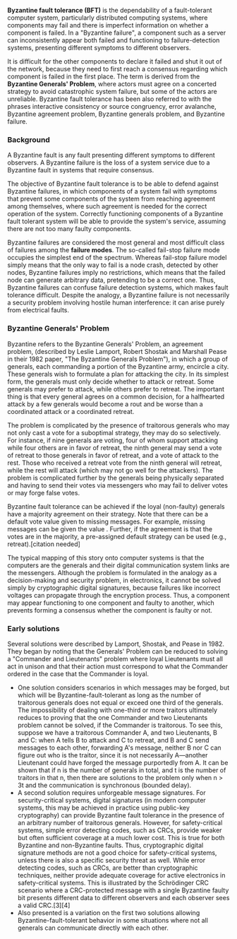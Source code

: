 __Byzantine fault tolerance (BFT)__ is the dependability of a fault-tolerant computer system, particularly distributed computing systems, where components may fail and there is imperfect information on whether a component is failed. In a "Byzantine failure", a component such as a server can inconsistently appear both failed and functioning to failure-detection systems, presenting different symptoms to different observers.

It is difficult for the other components to declare it failed and shut it out of the network, because they need to first reach a consensus regarding which component is failed in the first place. The term is derived from the __Byzantine Generals' Problem__, where actors must agree on a concerted strategy to avoid catastrophic system failure, but some of the actors are unreliable. Byzantine fault tolerance has been also referred to with the phrases interactive consistency or source congruency, error avalanche, Byzantine agreement problem, Byzantine generals problem, and Byzantine failure.

### Background

A Byzantine fault is any fault presenting different symptoms to different observers. A Byzantine failure is the loss of a system service due to a Byzantine fault in systems that require consensus.

The objective of Byzantine fault tolerance is to be able to defend against Byzantine failures, in which components of a system fail with symptoms that prevent some components of the system from reaching agreement among themselves, where such agreement is needed for the correct operation of the system. Correctly functioning components of a Byzantine fault tolerant system will be able to provide the system's service, assuming there are not too many faulty components.

Byzantine failures are considered the most general and most difficult class of failures among the __failure modes__. The so-called fail-stop failure mode occupies the simplest end of the spectrum. Whereas fail-stop failure model simply means that the only way to fail is a node crash, detected by other nodes, Byzantine failures imply no restrictions, which means that the failed node can generate arbitrary data, pretending to be a correct one. Thus, Byzantine failures can confuse failure detection systems, which makes fault tolerance difficult. Despite the analogy, a Byzantine failure is not necessarily a security problem involving hostile human interference: it can arise purely from electrical faults.

### Byzantine Generals' Problem

Byzantine refers to the Byzantine Generals' Problem, an agreement problem, (described by Leslie Lamport, Robert Shostak and Marshall Pease in their 1982 paper, "The Byzantine Generals Problem"), in which a group of generals, each commanding a portion of the Byzantine army, encircle a city. These generals wish to formulate a plan for attacking the city. In its simplest form, the generals must only decide whether to attack or retreat. Some generals may prefer to attack, while others prefer to retreat. The important thing is that every general agrees on a common decision, for a halfhearted attack by a few generals would become a rout and be worse than a coordinated attack or a coordinated retreat.

The problem is complicated by the presence of traitorous generals who may not only cast a vote for a suboptimal strategy, they may do so selectively. For instance, if nine generals are voting, four of whom support attacking while four others are in favor of retreat, the ninth general may send a vote of retreat to those generals in favor of retreat, and a vote of attack to the rest. Those who received a retreat vote from the ninth general will retreat, while the rest will attack (which may not go well for the attackers). The problem is complicated further by the generals being physically separated and having to send their votes via messengers who may fail to deliver votes or may forge false votes.

Byzantine fault tolerance can be achieved if the loyal (non-faulty) generals have a majority agreement on their strategy. Note that there can be a default vote value given to missing messages. For example, missing messages can be given the value <Null>. Further, if the agreement is that the <Null> votes are in the majority, a pre-assigned default strategy can be used (e.g., retreat).[citation needed]

The typical mapping of this story onto computer systems is that the computers are the generals and their digital communication system links are the messengers. Although the problem is formulated in the analogy as a decision-making and security problem, in electronics, it cannot be solved simply by cryptographic digital signatures, because failures like incorrect voltages can propagate through the encryption process. Thus, a component may appear functioning to one component and faulty to another, which prevents forming a consensus whether the component is faulty or not.

### Early solutions

Several solutions were described by Lamport, Shostak, and Pease in 1982. They began by noting that the Generals' Problem can be reduced to solving a "Commander and Lieutenants" problem where loyal Lieutenants must all act in unison and that their action must correspond to what the Commander ordered in the case that the Commander is loyal.

* One solution considers scenarios in which messages may be forged, but which will be Byzantine-fault-tolerant as long as the number of traitorous generals does not equal or exceed one third of the generals. The impossibility of dealing with one-third or more traitors ultimately reduces to proving that the one Commander and two Lieutenants problem cannot be solved, if the Commander is traitorous. To see this, suppose we have a traitorous Commander A, and two Lieutenants, B and C: when A tells B to attack and C to retreat, and B and C send messages to each other, forwarding A's message, neither B nor C can figure out who is the traitor, since it is not necessarily A—another Lieutenant could have forged the message purportedly from A. It can be shown that if n is the number of generals in total, and t is the number of traitors in that n, then there are solutions to the problem only when n > 3t and the communication is synchronous (bounded delay).
* A second solution requires unforgeable message signatures. For security-critical systems, digital signatures (in modern computer systems, this may be achieved in practice using public-key cryptography) can provide Byzantine fault tolerance in the presence of an arbitrary number of traitorous generals. However, for safety-critical systems, simple error detecting codes, such as CRCs, provide weaker but often sufficient coverage at a much lower cost. This is true for both Byzantine and non-Byzantine faults. Thus, cryptographic digital signature methods are not a good choice for safety-critical systems, unless there is also a specific security threat as well. While error detecting codes, such as CRCs, are better than cryptographic techniques, neither provide adequate coverage for active electronics in safety-critical systems. This is illustrated by the Schrödinger CRC scenario where a CRC-protected message with a single Byzantine faulty bit presents different data to different observers and each observer sees a valid CRC.[3][4]
* Also presented is a variation on the first two solutions allowing Byzantine-fault-tolerant behavior in some situations where not all generals can communicate directly with each other.


